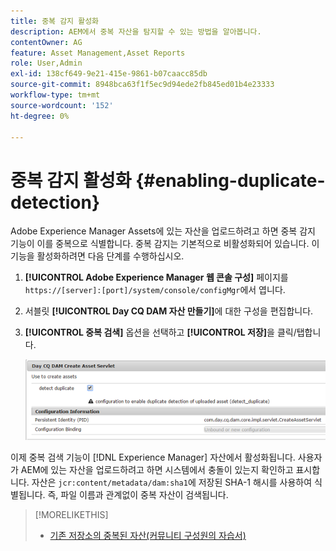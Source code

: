 ```yaml
---
title: 중복 감지 활성화
description: AEM에서 중복 자산을 탐지할 수 있는 방법을 알아봅니다.
contentOwner: AG
feature: Asset Management,Asset Reports
role: User,Admin
exl-id: 138cf649-9e21-415e-9861-b07caacc85db
source-git-commit: 8948bca63f1f5ec9d94ede2fb845ed01b4e23333
workflow-type: tm+mt
source-wordcount: '152'
ht-degree: 0%

---
```


# 중복 감지 활성화 {#enabling-duplicate-detection}

Adobe Experience Manager Assets에 있는 자산을 업로드하려고 하면 중복 감지 기능이 이를 중복으로 식별합니다. 중복 감지는 기본적으로 비활성화되어 있습니다. 이 기능을 활성화하려면 다음 단계를 수행하십시오.

1. **[!UICONTROL Adobe Experience Manager 웹 콘솔 구성]** 페이지를 `https://[server]:[port]/system/console/configMgr`에서 엽니다.
1. 서블릿 **[!UICONTROL Day CQ DAM 자산 만들기]**&#x200B;에 대한 구성을 편집합니다.
1. **[!UICONTROL 중복 검색]** 옵션을 선택하고 **[!UICONTROL 저장]**&#x200B;을 클릭/탭합니다.

   ![서블릿에서 중복 감지 옵션을 선택합니다](assets/chlimage_1-377.png)

이제 중복 검색 기능이 [!DNL Experience Manager] 자산에서 활성화됩니다. 사용자가 AEM에 있는 자산을 업로드하려고 하면 시스템에서 충돌이 있는지 확인하고 표시합니다. 자산은 `jcr:content/metadata/dam:sha1`에 저장된 SHA-1 해시를 사용하여 식별됩니다. 즉, 파일 이름과 관계없이 중복 자산이 검색됩니다.

>[!MORELIKETHIS]
>
>* [기존 저장소의 중복된 자산(커뮤니티 구성원의 자습서)](https://experience-aem.blogspot.com/2019/06/aem-65-find-duplicate-assets-binaries-in-existing-repository.html)

